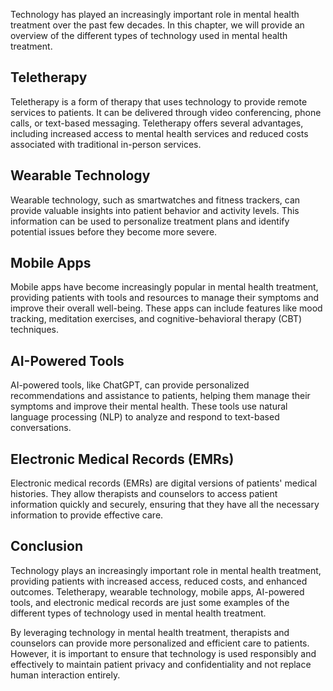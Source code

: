 

Technology has played an increasingly important role in mental health treatment over the past few decades. In this chapter, we will provide an overview of the different types of technology used in mental health treatment.

Teletherapy
-----------

Teletherapy is a form of therapy that uses technology to provide remote services to patients. It can be delivered through video conferencing, phone calls, or text-based messaging. Teletherapy offers several advantages, including increased access to mental health services and reduced costs associated with traditional in-person services.

Wearable Technology
-------------------

Wearable technology, such as smartwatches and fitness trackers, can provide valuable insights into patient behavior and activity levels. This information can be used to personalize treatment plans and identify potential issues before they become more severe.

Mobile Apps
-----------

Mobile apps have become increasingly popular in mental health treatment, providing patients with tools and resources to manage their symptoms and improve their overall well-being. These apps can include features like mood tracking, meditation exercises, and cognitive-behavioral therapy (CBT) techniques.

AI-Powered Tools
----------------

AI-powered tools, like ChatGPT, can provide personalized recommendations and assistance to patients, helping them manage their symptoms and improve their mental health. These tools use natural language processing (NLP) to analyze and respond to text-based conversations.

Electronic Medical Records (EMRs)
---------------------------------

Electronic medical records (EMRs) are digital versions of patients' medical histories. They allow therapists and counselors to access patient information quickly and securely, ensuring that they have all the necessary information to provide effective care.

Conclusion
----------

Technology plays an increasingly important role in mental health treatment, providing patients with increased access, reduced costs, and enhanced outcomes. Teletherapy, wearable technology, mobile apps, AI-powered tools, and electronic medical records are just some examples of the different types of technology used in mental health treatment.

By leveraging technology in mental health treatment, therapists and counselors can provide more personalized and efficient care to patients. However, it is important to ensure that technology is used responsibly and effectively to maintain patient privacy and confidentiality and not replace human interaction entirely.
